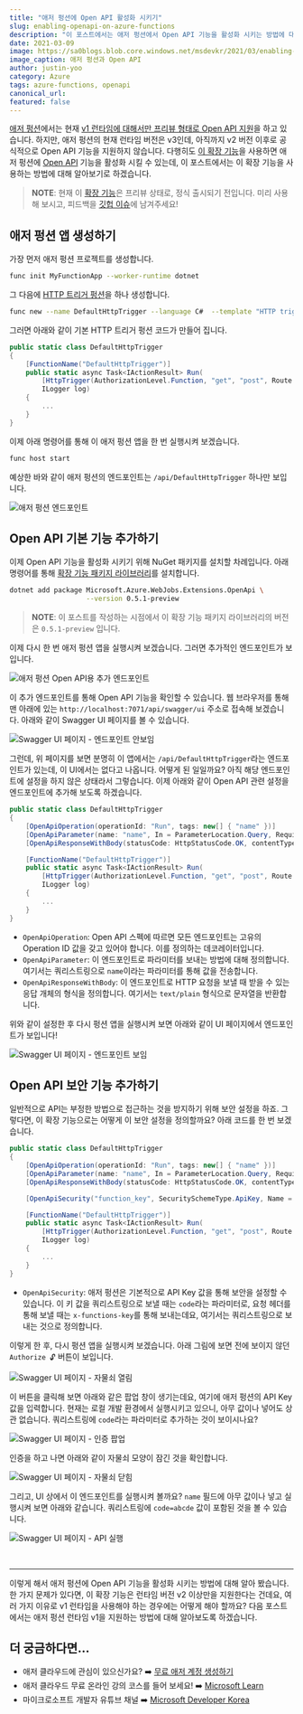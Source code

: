 ```yaml
---
title: "애저 펑션에 Open API 활성화 시키기"
slug: enabling-openapi-on-azure-functions
description: "이 포스트에서는 애저 펑션에서 Open API 기능을 활성화 시키는 방법에 대해 알아 봅니다."
date: 2021-03-09
image: https://sa0blogs.blob.core.windows.net/msdevkr/2021/03/enabling-openapi-on-azure-functions-00.png
image_caption: 애저 펑션과 Open API
author: justin-yoo
category: Azure
tags: azure-functions, openapi
canonical_url:
featured: false
---
```


[애저 펑션][az fncapp]에서는 현재 [v1 런타임에 대해서만 프리뷰 형태로 Open API 지원][az fncapp v1 openapi]을 하고 있습니다. 하지만, 애저 펑션의 현재 런타임 버전은 v3인데, 아직까지 v2 버전 이후로 공식적으로 Open API 기능을 지원하지 않습니다. 다행히도 [이 확장 기능][gh openapi]을 사용하면 애저 펑션에 [Open API][openapi] 기능을 활성화 시킬 수 있는데, 이 포스트에서는 이 확장 기능을 사용하는 방법에 대해 알아보기로 하겠습니다.

> **NOTE**: 현재 이 [확장 기능][gh openapi]은 프리뷰 상태로, 정식 출시되기 전입니다. 미리 사용해 보시고, 피드백을 [깃헙 이슈][gh openapi issues]에 남겨주세요!


## 애저 펑션 앱 생성하기 ##

가장 먼저 애저 펑션 프로젝트를 생성합니다.

```bash
func init MyFunctionApp --worker-runtime dotnet
```

그 다음에 [HTTP 트리거 펑션][az fncapp trigger http]을 하나 생성합니다.

```bash
func new --name DefaultHttpTrigger --language C#  --template "HTTP trigger"
```

그러면 아래와 같이 기본 HTTP 트리거 펑션 코드가 만들어 집니다.

```csharp
public static class DefaultHttpTrigger
{
    [FunctionName("DefaultHttpTrigger")]
    public static async Task<IActionResult> Run(
        [HttpTrigger(AuthorizationLevel.Function, "get", "post", Route = null)] HttpRequest req,
        ILogger log)
    {
        ...
    }
}
```

이제 아래 명령어를 통해 이 애저 펑션 앱을 한 번 실행시켜 보겠습니다.

```bash
func host start
```

예상한 바와 같이 애저 펑션의 엔드포인트는 `/api/DefaultHttpTrigger` 하나만 보입니다.

![애저 펑션 엔드포인트][image-01]


## Open API 기본 기능 추가하기 ##

이제 Open API 기능을 활성화 시키기 위해 NuGet 패키지를 설치할 차례입니다. 아래 명령어를 통해 [확장 기능 패키지 라이브러리][nuget openapi]를 설치합니다.

```bash
dotnet add package Microsoft.Azure.WebJobs.Extensions.OpenApi \
                   --version 0.5.1-preview
```

> **NOTE**: 이 포스트를 작성하는 시점에서 이 확장 기능 패키지 라이브러리의 버전은 `0.5.1-preview` 입니다.

이제 다시 한 번 애저 펑션 앱을 실행시켜 보겠습니다. 그러면 추가적인 엔드포인트가 보입니다.

![애저 펑션 Open API용 추가 엔드포인트][image-02]

이 추가 엔드포인트를 통해 Open API 기능을 확인할 수 있습니다. 웹 브라우저를 통해 맨 아래에 있는 `http://localhost:7071/api/swagger/ui` 주소로 접속해 보겠습니다. 아래와 같이 Swagger UI 페이지를 볼 수 있습니다.

![Swagger UI 페이지 - 엔드포인트 안보임][image-03]

그런데, 위 페이지를 보면 분명히 이 앱에서는 `/api/DefaultHttpTrigger`라는 엔드포인트가 있는데, 이 UI에서는 없다고 나옵니다. 어떻게 된 일일까요? 아직 해당 엔드포인트에 설정을 하지 않은 상태라서 그렇습니다. 이제 아래와 같이 Open API 관련 설정을 엔드포인트에 추가해 보도록 하겠습니다.

```csharp
public static class DefaultHttpTrigger
{
    [OpenApiOperation(operationId: "Run", tags: new[] { "name" })]
    [OpenApiParameter(name: "name", In = ParameterLocation.Query, Required = true, Type = of(string), Description = "The **Name** parameter")]
    [OpenApiResponseWithBody(statusCode: HttpStatusCode.OK, contentType: "text/plain", bodyType: typeof(string), Description = "The OK response")]

    [FunctionName("DefaultHttpTrigger")]
    public static async Task<IActionResult> Run(
        [HttpTrigger(AuthorizationLevel.Function, "get", "post", Route = null)] HttpRequest req,
        ILogger log)
    {
        ...
    }
}
```

* `OpenApiOperation`: Open API 스펙에 따르면 모든 엔드포인트는 고유의 Operation ID 값을 갖고 있어야 합니다. 이를 정의하는 데코레이터입니다.
* `OpenApiParameter`: 이 엔드포인트로 파라미터를 보내는 방법에 대해 정의합니다. 여기서는 쿼리스트링으로 `name`이라는 파라미터를 통해 값을 전송합니다.
* `OpenApiResponseWithBody`: 이 엔드포인트로 HTTP 요청을 보낼 때 받을 수 있는 응답 개체의 형식을 정의합니다. 여기서는 `text/plain` 형식으로 문자열을 반환합니다.

위와 같이 설정한 후 다시 펑션 앱을 실행시켜 보면 아래와 같이 UI 페이지에서 엔드포인트가 보입니다!

![Swagger UI 페이지 - 엔드포인트 보임][image-04]


## Open API 보안 기능 추가하기 ##

일반적으로 API는 부정한 방법으로 접근하는 것을 방지하기 위해 보안 설정을 하죠. 그렇다면, 이 확장 기능으로는 어떻게 이 보안 설정을 정의할까요? 아래 코드를 한 번 보겠습니다.

```csharp
public static class DefaultHttpTrigger
{
    [OpenApiOperation(operationId: "Run", tags: new[] { "name" })]
    [OpenApiParameter(name: "name", In = ParameterLocation.Query, Required = true, Type = of(string), Description = "The **Name** parameter")]
    [OpenApiResponseWithBody(statusCode: HttpStatusCode.OK, contentType: "text/plain", bodyType: typeof(string), Description = "The OK response")]

    [OpenApiSecurity("function_key", SecuritySchemeType.ApiKey, Name = "code", In = OpenApiSecurityLocationType.Query)]

    [FunctionName("DefaultHttpTrigger")]
    public static async Task<IActionResult> Run(
        [HttpTrigger(AuthorizationLevel.Function, "get", "post", Route = null)] HttpRequest req,
        ILogger log)
    {
        ...
    }
}
```

* `OpenApiSecurity`: 애저 펑션은 기본적으로 API Key 값을 통해 보안을 설정할 수 있습니다. 이 키 값을 쿼리스트링으로 보낼 때는 `code`라는 파라미터로, 요청 헤더를 통해 보낼 때는 `x-functions-key`를 통해 보내는데요, 여기서는 쿼리스트링으로 보내는 것으로 정의합니다.

이렇게 한 후, 다시 펑션 앱을 실행시켜 보겠습니다. 아래 그림에 보면 전에 보이지 않던 `Authorize 🔓` 버튼이 보입니다.

![Swagger UI 페이지 - 자물쇠 열림][image-05]

이 버튼을 클릭해 보면 아래와 같은 팝업 창이 생기는데요, 여기에 애저 펑션의 API Key 값을 입력합니다. 현재는 로컬 개발 환경에서 실행시키고 있으니, 아무 값이나 넣어도 상관 없습니다. 쿼리스트링에 `code`라는 파라미터로 추가하는 것이 보이시나요?

![Swagger UI 페이지 - 인증 팝업][image-06]

인증을 하고 나면 아래와 같이 자물쇠 모양이 잠긴 것을 확인합니다.

![Swagger UI 페이지 - 자물쇠 닫힘][image-07]

그리고, UI 상에서 이 엔드포인트를 실행시켜 볼까요? `name` 필드에 아무 값이나 넣고 실행시켜 보면 아래와 같습니다. 쿼리스트링에 `code=abcde` 값이 포함된 것을 볼 수 있습니다.

![Swagger UI 페이지 - API 실행][image-08]

<br />

---

이렇게 해서 애저 펑션에 Open API 기능을 활성화 시키는 방법에 대해 알아 봤습니다. 한 가지 문제가 있다면, 이 확장 기능은 런타임 버전 v2 이상만을 지원한다는 건데요, 여러 가지 이유로 v1 런타임을 사용해야 하는 경우에는 어떻게 해야 할까요? 다음 포스트에서는 애저 펑션 런타임 v1을 지원하는 방법에 대해 알아보도록 하겠습니다.


## 더 궁금하다면... ##

* 애저 클라우드에 관심이 있으신가요? ➡️ [무료 애저 계정 생성하기][az account free]
* 애저 클라우드 무료 온라인 강의 코스를 들어 보세요! ➡️ [Microsoft Learn][ms learn]
* 마이크로소프트 개발자 유튜브 채널 ➡️ [Microsoft Developer Korea][yt msdevkr]


[image-01]: https://sa0blogs.blob.core.windows.net/msdevkr/2021/03/enabling-openapi-on-azure-functions-01.png
[image-02]: https://sa0blogs.blob.core.windows.net/msdevkr/2021/03/enabling-openapi-on-azure-functions-02.png
[image-03]: https://sa0blogs.blob.core.windows.net/msdevkr/2021/03/enabling-openapi-on-azure-functions-03.png
[image-04]: https://sa0blogs.blob.core.windows.net/msdevkr/2021/03/enabling-openapi-on-azure-functions-04.png
[image-05]: https://sa0blogs.blob.core.windows.net/msdevkr/2021/03/enabling-openapi-on-azure-functions-05.png
[image-06]: https://sa0blogs.blob.core.windows.net/msdevkr/2021/03/enabling-openapi-on-azure-functions-06.png
[image-07]: https://sa0blogs.blob.core.windows.net/msdevkr/2021/03/enabling-openapi-on-azure-functions-07.png
[image-08]: https://sa0blogs.blob.core.windows.net/msdevkr/2021/03/enabling-openapi-on-azure-functions-08.png

[az account free]: https://azure.microsoft.com/ko-kr/free/?WT.mc_id=dotnet-19697-juyoo&ocid=AID3027813
[ms learn]: https://docs.microsoft.com/ko-kr/learn/?WT.mc_id=dotnet-19697-juyoo&ocid=AID3027813
[yt msdevkr]: https://www.youtube.com/channel/UCdgR-b2t7Byu_UGrHnu-T0g

[gh openapi]: https://github.com/Azure/azure-functions-openapi-extension
[gh openapi issues]: https://github.com/Azure/azure-functions-openapi-extension/issues

[nuget openapi]: https://www.nuget.org/packages/Microsoft.Azure.WebJobs.Extensions.OpenApi/

[az fncapp]: https://docs.microsoft.com/ko-kr/azure/azure-functions/functions-overview?WT.mc_id=dotnet-19697-juyoo&ocid=AID3027813
[az fncapp v1 openapi]: https://docs.microsoft.com/ko-kr/azure/azure-functions/functions-openapi-definition?WT.mc_id=dotnet-19697-juyoo&ocid=AID3027813
[az fncapp trigger http]: https://docs.microsoft.com/ko-kr/azure/azure-functions/functions-bindings-http-webhook-trigger?tabs=csharp&WT.mc_id=dotnet-19697-juyoo&ocid=AID3027813

[openapi]: https://www.openapis.org/
